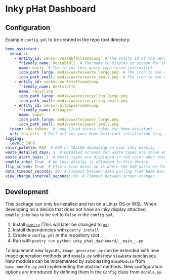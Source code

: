# Inky pHat Dashboard

## Configuration

Example `config.yml` to be created in the repo root directory:

```yaml
home_assistant:
  sensors:
    - entity_id: sensor.restabfallsammlung  # The entity id of the sensor entity for this waste type
      friendly_name: Restabfall  # The name to display on screen for this waste type
      name: waste  # The id for this waste type (used internally)
      icon_path_large: media/waste/waste_large.png  # The icon to use when this waste type is shown in the detailed view
      icon_path_small: media/waste/waste_small.png  # The icon to use when this waste type is shown in the overview
    - entity_id: sensor.wertstoffsammlung
      friendly_name: Wertstoffe
      name: recycling
      icon_path_large: media/waste/recycling_large.png
      icon_path_small: media/waste/recycling_small.png
    - entity_id: sensor.altpapiersammlung
      friendly_name: Altpapier
      name: paper
      icon_path_large: media/waste/paper_large.png
      icon_path_small: media/waste/paper_small.png
  token: <ha_token>  # Long lived access token for Home Assistant
  url: <ha_url>  # Full url for your Home Assistant installation (e.g. https://home.example.com)
logging:
  level: INFO
color_palette: RED  # RED or YELLOW depending on your inky display
waste_detailed_days: 1  # Detailed screens for waste types are shown when they are due tomorrow
waste_alert_days: 2  # Waste types are displayed in red color when they are due in two days
enable_inky: True  # An inky display is attached to this device
flip_screen: True  # Flip = True means up is where the USB ports on the Pi Zero are
data_timeout_seconds: 20  # Timeout between data polling from Home Assistant
view_change_interval_seconds: 60  # Timeout between screen changes
```

## Development

This package can only be installed and run on a Linux OS or WSL.
When developing on a device that does not have an inky display attached, `enable_inky` has to be set to `False` in the `config.yml`.

1. Install [`poetry`](https://python-poetry.org/) (This will later be changed to [`uv`](https://docs.astral.sh/uv/))
2. Install dependencies with `poetry install`
3. Create a `config.yml` in the repository root
4. Run with `poetry run python inky_phat_dashboard/__main__.py`

To implement new layouts, `image_generator.py` can be extended with new image generation methods and `models.py` with new `ViewData` subclasses.
New modules can be implemented by subclassing `BaseModule` from `base_module.py` and implementing the abstract methods.
New configuration options are introduced by defining them in the `Config` class from `models.py`.
